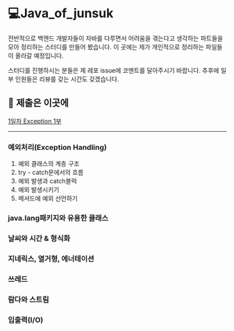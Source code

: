 # 💻Java_of_junsuk

전반적으로 백엔드 개발자들이 자바를 다루면서 어려움을 겪는다고 생각하는 파트들을 모아 정리하는 스터디를 만들어 봤습니다.
이 곳에는 제가 개인적으로 정리하는 파일들이 올라갈 예정입니다.

스터디를 진행하시는 분들은 제 레포 issue에 코멘트를 달아주시기 바랍니다. 추후에 일부 인원들은 리뷰를 갖는 시간도 갖겠습니다. 

## 📕 제출은 이곳에

[1일차 Exception 1부](https://github.com/ilgolf/Java_of_junsuk/issues/1)

----------------------------------------------

### 예외처리(Exception Handling)

1. 예외 클래스의 계층 구조
2. try - catch문에서의 흐름
3. 예외 발생과 catch블럭
4. 예외 발생시키기
5. 메서드에 예외 선언하기

### java.lang패키지와 유용한 클래스

### 날씨와 시간 & 형식화

### 지네릭스, 열거형, 에너테이션

### 쓰레드

### 람다와 스트림

### 입출력(I/O)
